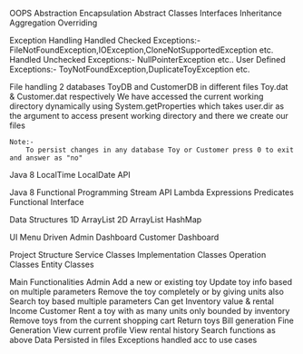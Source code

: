 OOPS
	Abstraction
	Encapsulation
	Abstract Classes
	Interfaces
	Inheritance
	Aggregation
	Overriding

Exception Handling
	Handled Checked Exceptions:-FileNotFoundException,IOException,CloneNotSupportedException etc.
	Handled Unchecked Exceptions:- NullPointerException etc..
	User Defined Exceptions:- ToyNotFoundException,DuplicateToyException etc.

File handling
	2 databases ToyDB and CustomerDB in different files Toy.dat & Customer.dat respectively
	We have accessed the current working directory dynamically using System.getProperties which takes user.dir
	as the argument to access present working directory and there we create our files

	Note:-
		To persist changes in any database Toy or Customer press 0 to exit and answer as "no"

Java 8 LocalTime LocalDate API

Java 8 Functional Programming
	Stream API
	Lambda Expressions
	Predicates
	Functional Interface

Data Structures
	1D ArrayList
	2D ArrayList
	HashMap

UI
	Menu Driven
	Admin Dashboard
	Customer Dashboard

Project Structure
	Service Classes
	Implementation Classes
	Operation Classes
	Entity Classes

Main Functionalities
	Admin
		Add a new or existing toy
		Update toy info based on multiple parameters
		Remove the toy completely or by giving units also
		Search toy based multiple parameters
		Can get Inventory value & rental Income
	Customer
		Rent a toy with as many units only bounded by inventory
		Remove toys from the current shopping cart
		Return toys 
		Bill generation
		Fine Generation
		View current profile
		View rental history
		Search functions as above
	Data Persisted in files	
	Exceptions handled acc to use cases
